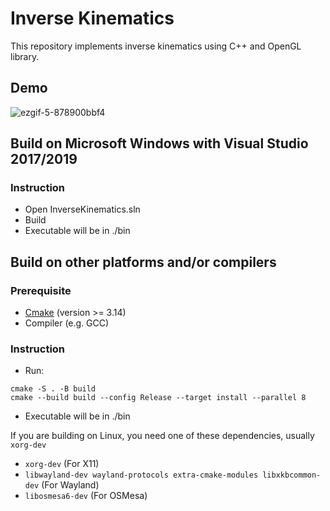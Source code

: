 # Inverse Kinematics

This repository implements inverse kinematics using C++ and OpenGL library.

## Demo

![ezgif-5-878900bbf4](https://github.com/tinwech/InverseKinematics/assets/80531783/7aeb87a4-716d-4d28-ba21-e11a030fa830)

## Build on Microsoft Windows with Visual Studio 2017/2019

### Instruction

- Open InverseKinematics.sln
- Build
- Executable will be in ./bin

## Build on other platforms and/or compilers

### Prerequisite

- [Cmake](https://cmake.org) (version >= 3.14)
- Compiler (e.g. GCC)

### Instruction

- Run:

```bash=
cmake -S . -B build
cmake --build build --config Release --target install --parallel 8
```
- Executable will be in ./bin

If you are building on Linux, you need one of these dependencies, usually `xorg-dev`

- `xorg-dev` (For X11)
- `libwayland-dev wayland-protocols extra-cmake-modules libxkbcommon-dev` (For Wayland)
- `libosmesa6-dev` (For OSMesa)
